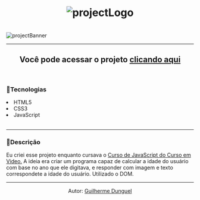 
<h1 align='center'>
 <img src='https://i.imgur.com/E7UvQTD.png' alt='projectLogo'>
</h1>

<br>
<img src='https://i.imgur.com/kU9dmEo.png' alt='projectBanner'>

<hr>

<h2 align='center'>Você pode acessar o projeto <a href='https://detector-de-idades-dh5uzjnjg-guilhermedunguel.vercel.app'>clicando aqui</a></h2>

<br>

<h3>📌Tecnologias</h3>
<li>HTML5</li>
<li>CSS3</li>
<li>JavaScript</li>

<br>
<hr>
<h3>📃Descrição</h3>
  <p>Eu criei esse projeto enquanto cursava o <a href='https://www.youtube.com/watch?v=BXqUH86F-kA&list=PLntvgXM11X6pi7mW0O4ZmfUI1xDSIbmTm'>Curso de JavaScript do Curso em Video.</a>
  A ideia era criar um programa capaz de calcular a idade do usuário com base no ano que ele digitava, e responder com imagem e texto correspondete a idade do usuário. Utilizado o DOM.</p>

<hr>
<p align=center>Autor: <a href='https://github.com/GuilhermeDunguel'>Guilherme Dunguel</a></p>
